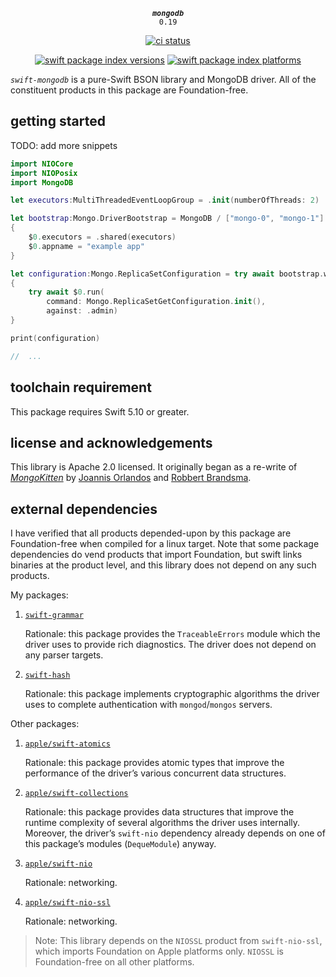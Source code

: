 <div align="center">

***`mongodb`***<br>`0.19`

[![ci status](https://github.com/tayloraswift/swift-mongodb/actions/workflows/ci.yml/badge.svg)](https://github.com/tayloraswift/swift-mongodb/actions/workflows/ci.yml)

[![swift package index versions](https://img.shields.io/endpoint?url=https%3A%2F%2Fswiftpackageindex.com%2Fapi%2Fpackages%2Ftayloraswift%2Fswift-mongodb%2Fbadge%3Ftype%3Dswift-versions)](https://swiftpackageindex.com/tayloraswift/swift-mongodb)
[![swift package index platforms](https://img.shields.io/endpoint?url=https%3A%2F%2Fswiftpackageindex.com%2Fapi%2Fpackages%2Ftayloraswift%2Fswift-mongodb%2Fbadge%3Ftype%3Dplatforms)](https://swiftpackageindex.com/tayloraswift/swift-mongodb)

</div>

*`swift-mongodb`* is a pure-Swift BSON library and MongoDB driver. All of the constituent products in this package are Foundation-free.

## getting started

TODO: add more snippets

```swift
import NIOCore
import NIOPosix
import MongoDB

let executors:MultiThreadedEventLoopGroup = .init(numberOfThreads: 2)

let bootstrap:Mongo.DriverBootstrap = MongoDB / ["mongo-0", "mongo-1"] /?
{
    $0.executors = .shared(executors)
    $0.appname = "example app"
}

let configuration:Mongo.ReplicaSetConfiguration = try await bootstrap.withSessionPool
{
    try await $0.run(
        command: Mongo.ReplicaSetGetConfiguration.init(),
        against: .admin)
}

print(configuration)

//  ...
```

## toolchain requirement

This package requires Swift 5.10 or greater.


## license and acknowledgements

This library is Apache 2.0 licensed. It originally began as a re-write of [*MongoKitten*](https://github.com/orlandos-nl/MongoKitten) by [Joannis Orlandos](https://github.com/Joannis) and [Robbert Brandsma](https://github.com/Obbut).


## external dependencies

I have verified that all products depended-upon by this package are Foundation-free when compiled for a linux target. Note that some package dependencies do vend products that import Foundation, but swift links binaries at the product level, and this library does not depend on any such products.

My packages:

1.  [`swift-grammar`](https://github.com/tayloraswift/swift-grammar)

    Rationale: this package provides the `TraceableErrors` module which the driver uses to provide rich diagnostics. The driver does not depend on any parser targets.

1.  [`swift-hash`](https://github.com/tayloraswift/swift-hash)

    Rationale: this package implements cryptographic algorithms the driver uses to complete authentication with `mongod`/`mongos` servers.

Other packages:

1.  [`apple/swift-atomics`](https://github.com/apple/swift-atomics)

    Rationale: this package provides atomic types that improve the performance of the driver’s various concurrent data structures.

1.  [`apple/swift-collections`](https://github.com/apple/swift-collections)

    Rationale: this package provides data structures that improve the runtime complexity of several algorithms the driver uses internally. Moreover, the driver’s `swift-nio` dependency already depends on one of this package’s modules (`DequeModule`) anyway.

1.  [`apple/swift-nio`](https://github.com/apple/swift-nio)

    Rationale: networking.

1.  [`apple/swift-nio-ssl`](https://github.com/apple/swift-nio-ssl)

    Rationale: networking.

> Note: This library depends on the `NIOSSL` product from `swift-nio-ssl`, which imports Foundation on Apple platforms only. `NIOSSL` is Foundation-free on all other platforms.
